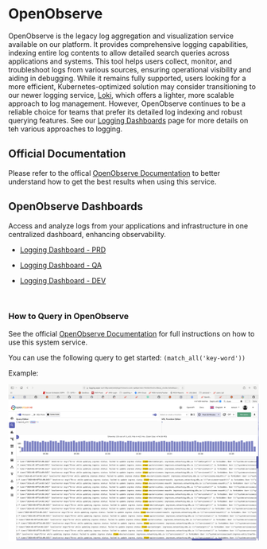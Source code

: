 # OpenObserve

OpenObserve is the legacy log aggregation and visualization service available on our platform. It provides comprehensive logging capabilities, indexing entire log contents to allow detailed search queries across applications and systems. This tool helps users collect, monitor, and troubleshoot logs from various sources, ensuring operational visibility and aiding in debugging. While it remains fully supported, users looking for a more efficient, Kubernetes-optimized solution may consider transitioning to our newer logging service, [Loki](./Loki.md), which offers a lighter, more scalable approach to log management. However, OpenObserve continues to be a reliable choice for teams that prefer its detailed log indexing and robust querying features. See our [Logging Dashboards](./LoggingDashboard.md) page for more details on teh various approaches to logging. 

## Official Documentation

Please refer to the offical [OpenObserve Documentation](https://openobserve.ai/docs/) to better understand how to get the best results when using this service. 

## OpenObserve Dashboards

Access and analyze logs from your applications and infrastructure in one centralized dashboard, enhancing observability.

- [Logging Dashboard - PRD ](https://logging.apps.lrl.lilly.com/web/)

- [Logging Dashboard - QA ](https://logging.apps-q.lrl.lilly.com/web/) 

- [Logging Dashboard - DEV ](https://logging.apps-d.lrl.lilly.com/web/)

<br /> 

### How to Query in OpenObserve

See the official [OpenObserve Documentation](https://openobserve.ai/docs/user-guide/logs/log-search/) for full instructions on how to use this system service. 

You can use the following query to get started: `(match_all('key-word'))`

Example: 
<!-- Example of using Logging Dashboard loggingImage.png -->
![Logging Example](screenshots/loggingImage.png)
